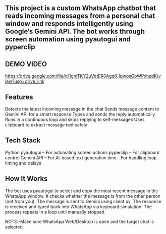 ## This project is a custom WhatsApp chatbot that reads incoming messages from a personal chat window and responds intelligently using Google’s Gemini API. The bot works through screen automation using pyautogui and pyperclip


## DEMO VIDEO
https://drive.google.com/file/d/1gmTKY2uVdtER0Agq8_lpwosGbWPxhzdK/view?usp=drive_link
 
##  Features
 
   Detects the latest incoming message in the chat
   Sends message content to Gemini API for a smart response
   Types and sends the reply automatically
   Runs in a continuous loop and skips replying to self-messages
   Uses clipboard to extract message text safely


##  Tech Stack
 Python
 pyautogui – For automating screen actions
 pyperclip – For clipboard control
 Gemini API – For AI-based text generation
 time – For handling loop timing and delays

##  How It Works
The bot uses pyautogui to select and copy the most recent message in the WhatsApp window.
It checks whether the message is from the other person (not from you).
The message is sent to Gemini using client.py.
The response is received and typed back into WhatsApp via keyboard simulation.
The process repeats in a loop until manually stopped.

NOTE:-Make sure WhatsApp Web/Desktop is open and the target chat is selected.

